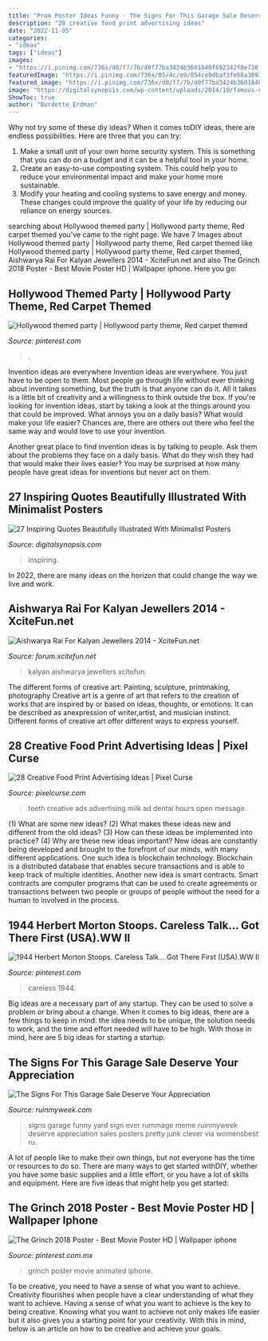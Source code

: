 ```yaml
---
title: "Prom Poster Ideas Funny - The Signs For This Garage Sale Deserve Your Appreciation"
description: "28 creative food print advertising ideas"
date: "2022-11-05"
categories:
- "ideas"
tags: ["ideas"]
images:
- "https://i.pinimg.com/736x/d0/f7/7b/d0f77ba3424b3601840f692342f8e738.jpg"
featuredImage: "https://i.pinimg.com/736x/85/4c/e9/854ce9dbaf3fe68a3093cab5f5e8589c.jpg"
featured_image: "https://i.pinimg.com/736x/d0/f7/7b/d0f77ba3424b3601840f692342f8e738.jpg"
image: "https://digitalsynopsis.com/wp-content/uploads/2014/10/famous-quotes-illustrations-poster-minimalistic-designs-23.jpg"
ShowToc: true
author: "Burdette Erdman"
---
```



Why not try some of these diy ideas?
When it comes toDIY ideas, there are endless possibilities. Here are three that you can try: 
1) Make a small unit of your own home security system. This is something that you can do on a budget and it can be a helpful tool in your home.
2) Create an easy-to-use composting system. This could help you to reduce your environmental impact and make your home more sustainable.
3) Modify your heating and cooling systems to save energy and money. These changes could improve the quality of your life by reducing our reliance on energy sources.

	

		
searching about Hollywood themed party | Hollywood party theme, Red carpet themed you've came to the right page. We have 7 Images about Hollywood themed party | Hollywood party theme, Red carpet themed like Hollywood themed party | Hollywood party theme, Red carpet themed, Aishwarya Rai For Kalyan Jewellers 2014 - XciteFun.net and also The Grinch 2018 Poster - Best Movie Poster HD | Wallpaper iphone. Here you go:
		
    
## Hollywood Themed Party | Hollywood Party Theme, Red Carpet Themed

<img loading=lazy src="https://i.pinimg.com/736x/55/f8/56/55f856944713c5fe66eea0bda62978d7.jpg" onerror="this.onerror=null;this.src='https://tse4.mm.bing.net/th?id=OIP.Op0SOSynJWVTpi8q4jU8GgHaJ3&amp;pid=15.1';" alt="Hollywood themed party | Hollywood party theme, Red carpet themed">

_Source: pinterest.com_

>. 

	

Invention ideas are everywhere
Invention ideas are everywhere. You just have to be open to them. Most people go through life without ever thinking about inventing something, but the truth is that anyone can do it. All it takes is a little bit of creativity and a willingness to think outside the box.
If you're looking for invention ideas, start by taking a look at the things around you that could be improved. What annoys you on a daily basis? What would make your life easier? Chances are, there are others out there who feel the same way and would love to use your invention.

Another great place to find invention ideas is by talking to people. Ask them about the problems they face on a daily basis. What do they wish they had that would make their lives easier? You may be surprised at how many people have great ideas for inventions but never act on them.

    
## 27 Inspiring Quotes Beautifully Illustrated With Minimalist Posters

<img loading=lazy src="https://digitalsynopsis.com/wp-content/uploads/2014/10/famous-quotes-illustrations-poster-minimalistic-designs-23.jpg" onerror="this.onerror=null;this.src='https://tse3.mm.bing.net/th?id=OIP.ugzNYbKnmVs5OO4-RBvcvgHaJ4&amp;pid=15.1';" alt="27 Inspiring Quotes Beautifully Illustrated With Minimalist Posters">

_Source: digitalsynopsis.com_

>inspiring. 

	

In 2022, there are many ideas on the horizon that could change the way we live and work.

    
## Aishwarya Rai For Kalyan Jewellers 2014 - XciteFun.net

<img loading=lazy src="https://img.xcitefun.net/users/2013/11/343713,xcitefun-aishwarya-rai-kalyan-jewelry-5.jpg" onerror="this.onerror=null;this.src='https://tse2.mm.bing.net/th?id=OIP.-ZSMW2mz0WvOH5kQPrqdeAHaE9&amp;pid=15.1';" alt="Aishwarya Rai For Kalyan Jewellers 2014 - XciteFun.net">

_Source: forum.xcitefun.net_

>kalyan aishwarya jewellers xcitefun. 

	

The different forms of creative art: Painting, sculpture, printmaking, photography
Creative art is a genre of art that refers to the creation of works that are inspired by or based on ideas, thoughts, or emotions. It can be described as anexpression of writer,artist, and musician instinct. Different forms of creative art offer different ways to express yourself.

    
## 28 Creative Food Print Advertising Ideas | Pixel Curse

<img loading=lazy src="http://pixelcurse.com/wp-content/uploads/2011/06/teeth_23.jpg" onerror="this.onerror=null;this.src='https://tse4.mm.bing.net/th?id=OIP.8Yt8FvI2hra4rbIGr7x4pgHaKg&amp;pid=15.1';" alt="28 Creative Food Print Advertising Ideas | Pixel Curse">

_Source: pixelcurse.com_

>teeth creative ads advertising milk ad dental hours open message. 

	

(1) What are some new ideas? (2) What makes these ideas new and different from the old ideas? (3) How can these ideas be implemented into practice? (4) Why are these new ideas important?
New ideas are constantly being developed and brought to the forefront of our minds, with many different applications. One such idea is blockchain technology. Blockchain is a distributed database that enables secure transactions and is able to keep track of multiple identities. Another new idea is smart contracts. Smart contracts are computer programs that can be used to create agreements or transactions between two people or groups of people without the need for a human to involved in the process.

    
## 1944 Herbert Morton Stoops. Careless Talk… Got There First (USA).WW II

<img loading=lazy src="https://i.pinimg.com/736x/85/4c/e9/854ce9dbaf3fe68a3093cab5f5e8589c.jpg" onerror="this.onerror=null;this.src='https://tse3.mm.bing.net/th?id=OIP.m-Mow_8hHueGhppivQ55bAHaKX&amp;pid=15.1';" alt="1944 Herbert Morton Stoops. Careless Talk… Got There First (USA).WW II">

_Source: pinterest.com_

>careless 1944. 

	

Big ideas are a necessary part of any startup. They can be used to solve a problem or bring about a change. When it comes to big ideas, there are a few things to keep in mind: the idea needs to be unique, the solution needs to work, and the time and effort needed will have to be high. With those in mind, here are 5 big ideas for starting a startup.

    
## The Signs For This Garage Sale Deserve Your Appreciation

<img loading=lazy src="http://ruinmyweek.com/wp-content/uploads/2016/08/the-best-funny-pictures-of-best-garage-sale-signs-ever-10.jpg" onerror="this.onerror=null;this.src='https://tse1.mm.bing.net/th?id=OIP.EBfGlILiSg84-hZQq3icuAHaKs&amp;pid=15.1';" alt="The Signs For This Garage Sale Deserve Your Appreciation">

_Source: ruinmyweek.com_

>signs garage funny yard sign ever rummage meme ruinmyweek deserve appreciation sales posters pretty junk clever via womensbest ru. 

	

A lot of people like to make their own things, but not everyone has the time or resources to do so. There are many ways to get started withDIY, whether you have some basic supplies and a little effort, or you have a lot of skills and equipment. Here are five ideas that might help you get started: 

    
## The Grinch 2018 Poster - Best Movie Poster HD | Wallpaper Iphone

<img loading=lazy src="https://i.pinimg.com/736x/d0/f7/7b/d0f77ba3424b3601840f692342f8e738.jpg" onerror="this.onerror=null;this.src='https://tse4.mm.bing.net/th?id=OIP.ayg3IWShg4suMT169smSeAHaNK&amp;pid=15.1';" alt="The Grinch 2018 Poster - Best Movie Poster HD | Wallpaper iphone">

_Source: pinterest.com.mx_

>grinch poster movie animated iphone. 

	

To be creative, you need to have a sense of what you want to achieve.
Creativity flourishes when people have a clear understanding of what they want to achieve. Having a sense of what you want to achieve is the key to being creative. Knowing what you want to achieve not only makes life easier but it also gives you a starting point for your creativity. With this in mind, below is an article on how to be creative and achieve your goals.

